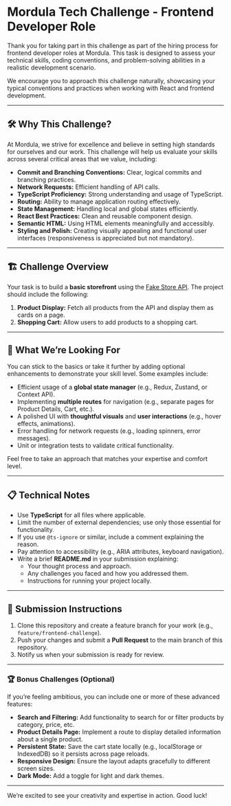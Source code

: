 # Mordula Tech Challenge - Frontend Developer Role  

Thank you for taking part in this challenge as part of the hiring process for frontend developer roles at Mordula. This task is designed to assess your technical skills, coding conventions, and problem-solving abilities in a realistic development scenario.  

We encourage you to approach this challenge naturally, showcasing your typical conventions and practices when working with React and frontend development.  

---

## 🛠 Why This Challenge?  

At Mordula, we strive for excellence and believe in setting high standards for ourselves and our work. This challenge will help us evaluate your skills across several critical areas that we value, including:  

- **Commit and Branching Conventions:** Clear, logical commits and branching practices.  
- **Network Requests:** Efficient handling of API calls.  
- **TypeScript Proficiency:** Strong understanding and usage of TypeScript.  
- **Routing:** Ability to manage application routing effectively.  
- **State Management:** Handling local and global states efficiently.  
- **React Best Practices:** Clean and reusable component design.  
- **Semantic HTML:** Using HTML elements meaningfully and accessibly.  
- **Styling and Polish:** Creating visually appealing and functional user interfaces (responsiveness is appreciated but not mandatory).  

---

## 🏗 Challenge Overview  

Your task is to build a **basic storefront** using the [Fake Store API](https://fakestoreapi.com/). The project should include the following:  

1. **Product Display:** Fetch all products from the API and display them as cards on a page.  
2. **Shopping Cart:** Allow users to add products to a shopping cart.  

---

## 🎯 What We’re Looking For  

You can stick to the basics or take it further by adding optional enhancements to demonstrate your skill level. Some examples include:  

- Efficient usage of a **global state manager** (e.g., Redux, Zustand, or Context API).  
- Implementing **multiple routes** for navigation (e.g., separate pages for Product Details, Cart, etc.).  
- A polished UI with **thoughtful visuals** and **user interactions** (e.g., hover effects, animations).  
- Error handling for network requests (e.g., loading spinners, error messages).  
- Unit or integration tests to validate critical functionality.  

Feel free to take an approach that matches your expertise and comfort level.  

---

## 📋 Technical Notes  

- Use **TypeScript** for all files where applicable.  
- Limit the number of external dependencies; use only those essential for functionality.  
- If you use `@ts-ignore` or similar, include a comment explaining the reason.  
- Pay attention to accessibility (e.g., ARIA attributes, keyboard navigation).  
- Write a brief **README.md** in your submission explaining:  
  - Your thought process and approach.  
  - Any challenges you faced and how you addressed them.  
  - Instructions for running your project locally.  

---

## 🚀 Submission Instructions  

1. Clone this repository and create a feature branch for your work (e.g., `feature/frontend-challenge`).  
2. Push your changes and submit a **Pull Request** to the main branch of this repository.  
3. Notify us when your submission is ready for review.  

---

### 🏆 Bonus Challenges (Optional)  

If you’re feeling ambitious, you can include one or more of these advanced features:  

- **Search and Filtering:** Add functionality to search for or filter products by category, price, etc.  
- **Product Details Page:** Implement a route to display detailed information about a single product.  
- **Persistent State:** Save the cart state locally (e.g., localStorage or IndexedDB) so it persists across page reloads.  
- **Responsive Design:** Ensure the layout adapts gracefully to different screen sizes.  
- **Dark Mode:** Add a toggle for light and dark themes.  

---

We’re excited to see your creativity and expertise in action. Good luck!  
